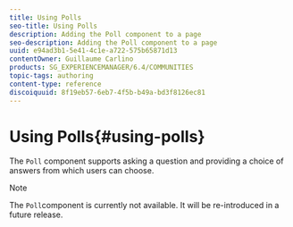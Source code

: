```yaml
---
title: Using Polls
seo-title: Using Polls
description: Adding the Poll component to a page
seo-description: Adding the Poll component to a page
uuid: e94ad3b1-5e41-4c1e-a722-575b65871d13
contentOwner: Guillaume Carlino
products: SG_EXPERIENCEMANAGER/6.4/COMMUNITIES
topic-tags: authoring
content-type: reference
discoiquuid: 8f19eb57-6eb7-4f5b-b49a-bd3f8126ec81
---
```


# Using Polls{#using-polls}

The `Poll` component supports asking a question and providing a choice of answers from which users can choose.

>[!NOTE]
>
>The `Poll`component is currently not available. It will be re-introduced in a future release.

